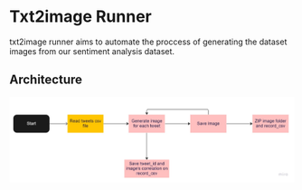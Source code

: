 # Txt2image Runner

txt2image runner aims to automate the proccess of generating the dataset images from our sentiment analysis dataset.

## Architecture

![Txt2image runner](assets/arc.jpg)